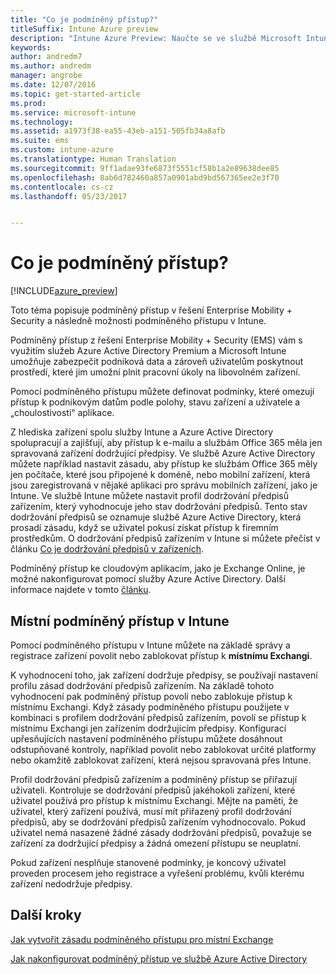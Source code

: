 ```yaml
---
title: "Co je podmíněný přístup?"
titleSuffix: Intune Azure preview
description: "Intune Azure Preview: Naučte se ve službě Microsoft Intune Azure Preview definovat podmínky, které uživatelé a zařízení musí splnit, aby měli přístup k firemním prostředkům."
keywords: 
author: andredm7
ms.author: andredm
manager: angrobe
ms.date: 12/07/2016
ms.topic: get-started-article
ms.prod: 
ms.service: microsoft-intune
ms.technology: 
ms.assetid: a1973f38-ea55-43eb-a151-505fb34a8afb
ms.suite: ems
ms.custom: intune-azure
ms.translationtype: Human Translation
ms.sourcegitcommit: 9ff1adae93fe6873f5551cf58b1a2e89638dee85
ms.openlocfilehash: 8ab6d782460a857a0901abd9bd567365ee2e3f70
ms.contentlocale: cs-cz
ms.lasthandoff: 05/23/2017


---
```


# <a name="what-is-conditional-access"></a>Co je podmíněný přístup?


[!INCLUDE[azure_preview](./includes/azure_preview.md)]


Toto téma popisuje podmíněný přístup v řešení Enterprise Mobility + Security a následně možnosti podmíněného přístupu v Intune.

Podmíněný přístup z řešení Enterprise Mobility + Security (EMS) vám s využitím služeb Azure Active Directory Premium a Microsoft Intune umožňuje zabezpečit podniková data a zároveň uživatelům poskytnout prostředí, které jim umožní plnit pracovní úkoly na libovolném zařízení.

Pomocí podmíněného přístupu můžete definovat podmínky, které omezují přístup k podnikovým datům podle polohy, stavu zařízení a uživatele a „choulostivosti“ aplikace.

Z hlediska zařízení spolu služby Intune a Azure Active Directory spolupracují a zajišťují, aby přístup k e-mailu a službám Office 365 měla jen spravovaná zařízení dodržující předpisy. Ve službě Azure Active Directory můžete například nastavit zásadu, aby přístup ke službám Office 365 měly jen počítače, které jsou připojené k doméně, nebo mobilní zařízení, která jsou zaregistrovaná v nějaké aplikaci pro správu mobilních zařízení, jako je Intune. Ve službě Intune můžete nastavit profil dodržování předpisů zařízením, který vyhodnocuje jeho stav dodržování předpisů. Tento stav dodržování předpisů se oznamuje službě Azure Active Directory, která prosadí zásadu, když se uživatel pokusí získat přístup k firemním prostředkům. O dodržování předpisů zařízením v Intune si můžete přečíst v článku [Co je dodržování předpisů v zařízeních](device-compliance.md).

Podmíněný přístup ke cloudovým aplikacím, jako je Exchange Online, je možné nakonfigurovat pomocí služby Azure Active Directory. Další informace najdete v tomto [článku](https://docs.microsoft.com/azure/active-directory/active-directory-conditional-access-azure-portal).

## <a name="on-premises-conditional-access-in-intune"></a>Místní podmíněný přístup v Intune

Pomocí podmíněného přístupu v Intune můžete na základě správy a registrace zařízení povolit nebo zablokovat přístup k **místnímu Exchangi**.

K vyhodnocení toho, jak zařízení dodržuje předpisy, se používají nastavení profilu zásad dodržování předpisů zařízením. Na základě tohoto vyhodnocení pak podmíněný přístup povolí nebo zablokuje přístup k místnímu Exchangi. Když zásady podmíněného přístupu použijete v kombinaci s profilem dodržování předpisů zařízením, povolí se přístup k místnímu Exchangi jen zařízením dodržujícím předpisy. Konfigurací upřesňujících nastavení podmíněného přístupu můžete dosáhnout odstupňované kontroly, například povolit nebo zablokovat určité platformy nebo okamžitě zablokovat zařízení, která nejsou spravovaná přes Intune.

Profil dodržování předpisů zařízením a podmíněný přístup se přiřazují uživateli. Kontroluje se dodržování předpisů jakéhokoli zařízení, které uživatel používá pro přístup k místnímu Exchangi. Mějte na paměti, že uživatel, který zařízení používá, musí mít přiřazený profil dodržování předpisů, aby se dodržování předpisů zařízením vyhodnocovalo. Pokud uživatel nemá nasazené žádné zásady dodržování předpisů, považuje se zařízení za dodržující předpisy a žádná omezení přístupu se neuplatní.

Pokud zařízení nesplňuje stanovené podmínky, je koncový uživatel proveden procesem jeho registrace a vyřešení problému, kvůli kterému zařízení nedodržuje předpisy.

## <a name="next-steps"></a>Další kroky

[Jak vytvořit zásadu podmíněného přístupu pro místní Exchange](conditional-access-exchange-create.md)

[Jak nakonfigurovat podmíněný přístup ve službě Azure Active Directory](https://docs.microsoft.com/azure/active-directory/active-directory-conditional-access-azure-portal)

